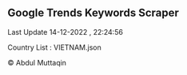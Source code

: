 

## Google Trends Keywords Scraper 
 
Last Update 14-12-2022 , 22:24:56

Country List :
VIETNAM.json



© Abdul Muttaqin 
